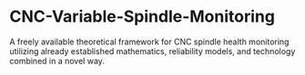 # CNC-Variable-Spindle-Monitoring
A freely available theoretical framework for CNC spindle health monitoring utilizing already established mathematics, reliability models, and technology combined in a novel way.
